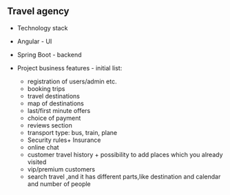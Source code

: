 ## Travel agency
- Technology stack
 - Angular - UI
 - Spring Boot - backend

- Project business features - initial list:
  - registration of users/admin etc.
  - booking trips
  - travel destinations
  - map of destinations
  - last/first minute offers
  - choice of payment
  - reviews section
  - transport type: bus, train, plane
  - Security rules+ Insurance
  - online chat
  - customer travel history + possibility to add places which you already visited
  - vip/premium  customers
  - search travel ,and it has different parts,like destination and calendar and number of people


